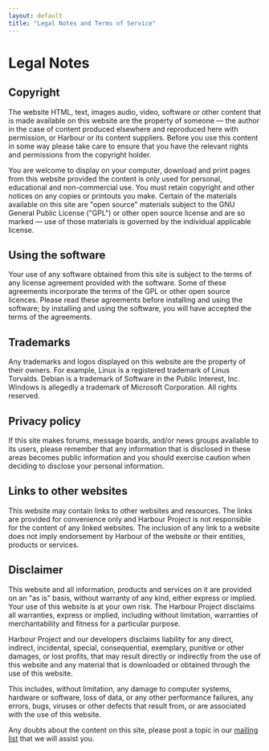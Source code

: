 ```yaml
---
layout: default
title: "Legal Notes and Terms of Service"
---
```

# Legal Notes

## Copyright

The website HTML, text, images audio, video, software or other content that is
made available on this website are the property of someone — the author in the
case of content produced elsewhere and reproduced here with permission, or
Harbour or its content suppliers. Before you use this content in some way
please take care to ensure that you have the relevant rights and permissions
from the copyright holder.

You are welcome to display on your computer, download and print pages from this
website provided the content is only used for personal, educational and
non-commercial use. You must retain copyright and other notices on any copies or
printouts you make. Certain of the materials available on this site are "open
source" materials subject to the GNU General Public License ("GPL") or other
open source license and are so marked — use of those materials is governed by
the individual applicable license.

## Using the software

Your use of any software obtained from this site is subject to the terms of any
license agreement provided with the software. Some of these agreements
incorporate the terms of the GPL or other open source licences. Please read
these agreements before installing and using the software; by installing and
using the software, you will have accepted the terms of the agreements.

## Trademarks

Any trademarks and logos displayed on this website are the property of their
owners. For example, Linux is a registered trademark of Linus Torvalds. Debian
is a trademark of Software in the Public Interest, Inc. Windows is allegedly
a trademark of Microsoft Corporation. All rights reserved.

## Privacy policy

If this site makes forums, message boards, and/or news groups available to its
users, please remember that any information that is disclosed in these areas
becomes public information and you should exercise caution when deciding to
disclose your personal information.

## Links to other websites

This website may contain links to other websites and resources. The links are
provided for convenience only and Harbour Project is not responsible for the
content of any linked websites. The inclusion of any link to a website does
not imply endorsement by Harbour of the website or their entities, products
or services.

## Disclaimer

This website and all information, products and services on it are provided on
an "as is" basis, without warranty of any kind, either express or implied. Your
use of this website is at your own risk. The Harbour Project disclaims all
warranties, express or implied, including without limitation, warranties of
merchantability and fitness for a particular purpose.

Harbour Project and our developers disclaims liability for any direct, indirect,
incidental, special, consequential, exemplary, punitive or other damages, or
lost profits, that may result directly or indirectly from the use of this
website and any material that is downloaded or obtained through the use of this
website.

This includes, without limitation, any damage to computer systems, hardware or
software, loss of data, or any other performance failures, any errors, bugs,
viruses or other defects that result from, or are associated with the use of
this website.

Any doubts about the content on this site, please post a topic in our
[mailing list](mailing.html) that we will assist you.
